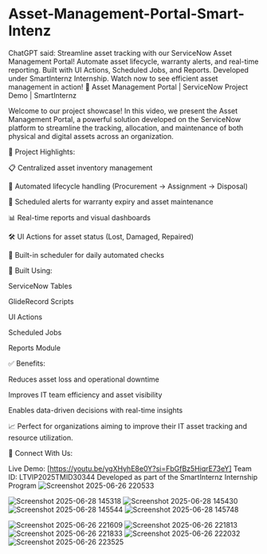 # Asset-Management-Portal-Smart-Intenz
ChatGPT said: Streamline asset tracking with our ServiceNow Asset Management Portal! Automate asset lifecycle, warranty alerts, and real-time reporting. Built with UI Actions, Scheduled Jobs, and Reports. Developed under SmartInternz Internship. Watch now to see efficient asset management in action!
🎯 Asset Management Portal | ServiceNow Project Demo | SmartInternz

Welcome to our project showcase! In this video, we present the Asset Management Portal, a powerful solution developed on the ServiceNow platform to streamline the tracking, allocation, and maintenance of both physical and digital assets across an organization.

🚀 Project Highlights:

📋 Centralized asset inventory management

🔄 Automated lifecycle handling (Procurement → Assignment → Disposal)

🔔 Scheduled alerts for warranty expiry and asset maintenance

📊 Real-time reports and visual dashboards

🛠️ UI Actions for asset status (Lost, Damaged, Repaired)

📅 Built-in scheduler for daily automated checks

🔧 Built Using:

ServiceNow Tables

GlideRecord Scripts

UI Actions

Scheduled Jobs

Reports Module

✅ Benefits:

Reduces asset loss and operational downtime

Improves IT team efficiency and asset visibility

Enables data-driven decisions with real-time insights

📈 Perfect for organizations aiming to improve their IT asset tracking and resource utilization.

🔗 Connect With Us:

Live Demo: [https://youtu.be/ygXHyhE8e0Y?si=FbGfBz5HiqrE73eY]
Team ID: LTVIP2025TMID30344
Developed as part of the SmartInternz Internship Program
![Screenshot 2025-06-26 220533](https://github.com/user-attachments/assets/833a535d-ba2b-48ee-8d2b-fe370d3345c8)


![Screenshot 2025-06-28 145318](https://github.com/user-attachments/assets/9fce3aaa-d2f8-46a3-a0ea-ca2a1e4c5b3f)
![Screenshot 2025-06-28 145430](https://github.com/user-attachments/assets/c2ca55f0-2b99-4b98-82f6-bef1e1232bfb)
![Screenshot 2025-06-28 145544](https://github.com/user-attachments/assets/6b359899-7942-479b-a037-363cab72ce89)
![Screenshot 2025-06-28 145748](https://github.com/user-attachments/assets/49dc96d5-5c7b-456b-9607-4301af701f74)

![Screenshot 2025-06-26 221609](https://github.com/user-attachments/assets/d6096a40-6197-401a-a7e7-653069060d6a)
![Screenshot 2025-06-26 221813](https://github.com/user-attachments/assets/cd8a224d-74b4-4669-9ba7-61f9486d4955)
![Screenshot 2025-06-26 221833](https://github.com/user-attachments/assets/24f6af0e-e32b-49b9-a32a-5fcfb7a71fd1)
![Screenshot 2025-06-26 222032](https://github.com/user-attachments/assets/8b8a6ed1-31c3-4134-9128-eaecdad7149b)
![Screenshot 2025-06-26 223525](https://github.com/user-attachments/assets/d472e029-e027-4692-aad8-fb9c03c8fe99)
